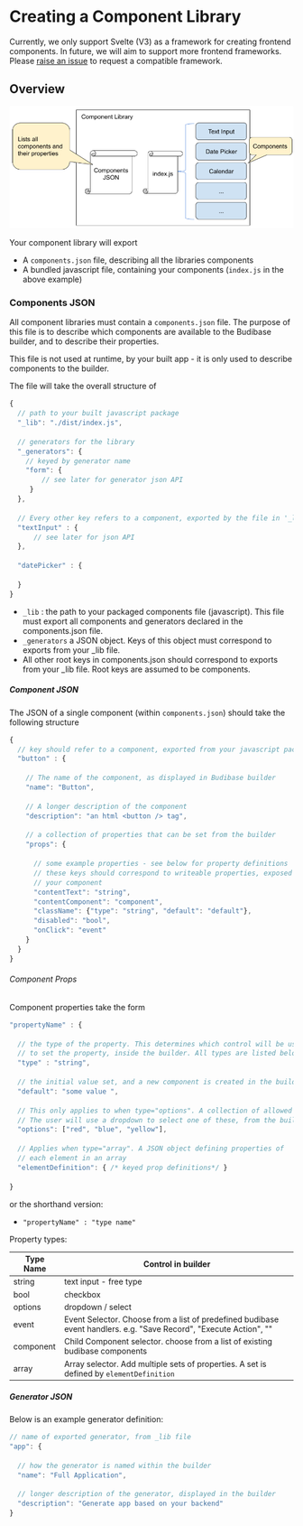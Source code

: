 # Creating a Component Library

Currently, we only support Svelte (V3) as a framework for creating frontend components. In future, we will aim to support more frontend frameworks. Please [raise an issue](https://github.com/Budibase/budibase/issues) to request a compatible framework.

## Overview

![custom-components-overview](./assets/component-libraries/custom-components-overview.png)

Your component library will export

- A `components.json` file, describing all the libraries components
- A bundled javascript file, containing your components (`index.js` in the above example)

### Components JSON

All component libraries must contain a `components.json` file. The purpose of this file is to describe which components are available to the Budibase builder, and to describe their properties.

This file is not used at runtime, by your built app - it is only used to describe components to the builder.

The file will take the overall structure of

```javascript
{
  // path to your built javascript package 
  "_lib": "./dist/index.js", 
    
  // generators for the library 
  "_generators": {
    // keyed by generator name 
    "form": {
        // see later for generator json API 
     }
  },
    
  // Every other key refers to a component, exported by the file in '_lib'  
  "textInput" : {
      // see later for json API 
  },
    
  "datePicker" : {
        
  }
}
```

- `_lib` : the path to your packaged components file (javascript). This file must export all components  and generators declared in the components.json file.
- `_generators` a JSON object. Keys of this object must correspond to exports from your _lib file.
- All other root keys in components.json should correspond to exports from your _lib file. Root keys are assumed to be components.

##### Component JSON 

The JSON of a single component (within `components.json`) should take the following structure

```javascript
{
  // key should refer to a component, exported from your javascript package 
  "button" : {
        
    // The name of the component, as displayed in Budibase builder 
	"name": "Button", 
        
    // A longer description of the component 
	"description": "an html <button /> tag",
        
    // a collection of properties that can be set from the builder 
	"props": {
            
      // some example properties - see below for property definitions 
      // these keys should correspond to writeable properties, exposed by
      // your component 
	  "contentText": "string",
	  "contentComponent": "component",
	  "className": {"type": "string", "default": "default"},
	  "disabled": "bool",
	  "onClick": "event"
	}
  }
}
```



###### Component Props

Component properties take the form 

```javascript
"propertyName" : { 
    
  // the type of the property. This determines which control will be used 
  // to set the property, inside the builder. All types are listed below 
  "type" : "string", 
    
  // the initial value set, and a new component is created in the builder 
  "default": "some value ",
    
  // This only applies to when type="options". A collection of allowed values.
  // The user will use a dropdown to select one of these, from the builder
  "options": ["red", "blue", "yellow"],
    
  // Applies when type="array". A JSON object defining properties of 
  // each element in an array
  "elementDefinition": { /* keyed prop definitions*/ }
    
}
```

or the shorthand version:

- `"propertyName" : "type name"` 



Property types:

| Type Name | Control in builder                                           |
| --------- | ------------------------------------------------------------ |
| string    | text input - free type                                       |
| bool      | checkbox                                                     |
| options   | dropdown / select                                            |
| event     | Event Selector. Choose from a list of predefined budibase event handlers. e.g. "Save Record", "Execute Action", "" |
| component | Child Component selector. choose from a list of existing budibase components |
| array     | Array selector. Add multiple sets of properties. A set is defined by `elementDefinition` |

##### Generator JSON

Below is an example generator definition:

```javascript
// name of exported generator, from _lib file 
"app": {

  // how the generator is named within the builder 
  "name": "Full Application",
    
  // longer description of the generator, displayed in the builder 
  "description": "Generate app based on your backend"
}
```

